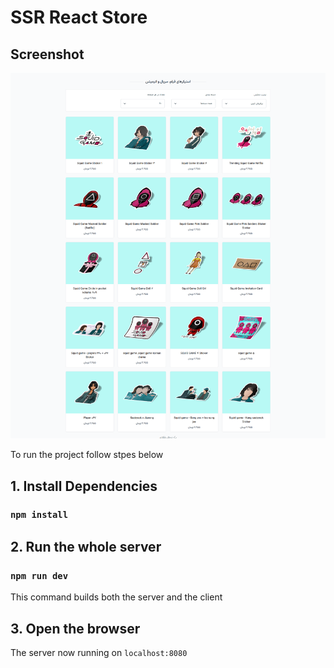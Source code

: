# SSR React Store


## Screenshot
![Screenshot](https://raw.githubusercontent.com/alirezahs1/SSR-Store/master/screenshot.png)

To run the project follow stpes below

## 1. Install Dependencies
### `npm install`

## 2. Run the whole server
### `npm run dev`
This command builds both the server and the client 

## 3. Open the browser
The server now running on `localhost:8080`
